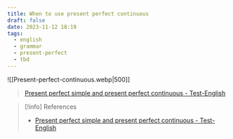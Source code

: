 ```yaml
---
title: When to use present perfect continuous
draft: false
date: 2023-11-12 18:19
tags:
  - english
  - grammar
  - present-perfect
  - tbd
---
```




![[Present-perfect-continuous.webp|500]]
> [Present perfect simple and present perfect continuous - Test-English](https://test-english.com/grammar-points/b1/present-perfect-simple-present-perfect-continuous)


> [!info] References
> - [Present perfect simple and present perfect continuous - Test-English](https://test-english.com/grammar-points/b1/present-perfect-simple-present-perfect-continuous)
